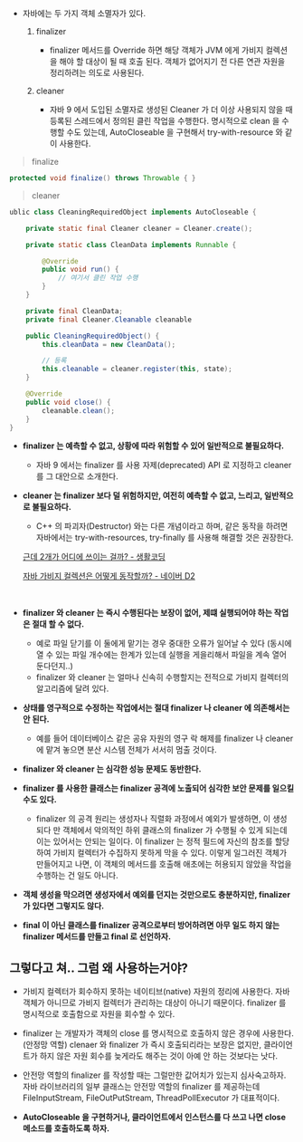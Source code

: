 - 자바에는 두 가지 객체 소멸자가 있다.

  1.  finalizer

      - finalizer 메서드를 Override 하면 해당 객체가 JVM 에게 가비지 컬렉션을 해야 할 대상이 될 때 호출 된다. 객체가 없어지기 전 다른 연관 자원을 정리하려는 의도로 사용된다.

  2.  cleaner

      - 자바 9 에서 도입된 소멸자로 생성된 Cleaner 가 더 이상 사용되지 않을 때 등록된 스레드에서 정의된 클린 작업을 수행한다. 명시적으로 clean 을 수행할 수도 있는데, AutoCloseable 을 구현해서 try-with-resource 와 같이 사용한다.

> finalize

```java
protected void finalize() throws Throwable { }
```

> cleaner

```java
ublic class CleaningRequiredObject implements AutoCloseable {

    private static final Cleaner cleaner = Cleaner.create​();

    private static class CleanData implements Runnable {

        @Override
        public void run() {
            // 여기서 클린 작업 수행
        }
    }

    private final CleanData;
    private final Cleaner.Cleanable cleanable

    public CleaningRequiredObject() {
        this.cleanData = new CleanData();

        // 등록
        this.cleanable = cleaner.register(this, state);
    }

    @Override
    public void close() {
        cleanable.clean();
    }
}
```

- **finalizer 는 예측할 수 없고, 상황에 따라 위험할 수 있어 일반적으로 불필요하다.**

  - 자바 9 에서는 finalizer 를 사용 자제(deprecated) API 로 지정하고 cleaner 를 그 대안으로 소개한다.

- **cleaner 는 finalizer 보다 덜 위험하지만, 여전히 예측할 수 없고, 느리고, 일반적으로 불필요하다.**

  - C++ 의 파괴자(Destructor) 와는 다른 개념이라고 하며, 같은 동작을 하려면 자바에서는 try-with-resources, try-finally 를 사용해 해결할 것은 권장한다.

  [근데 2개가 어디에 쓰이는 걸까? - 생활코딩](https://youtu.be/QdqUtyq7EJA)

  [자바 가비지 컬렉션은 어떻게 동작할까? - 네이버 D2](https://d2.naver.com/helloworld/1329)

  <br>

- **finalizer 와 cleaner 는 즉시 수행된다는 보장이 없어, 제떄 실행되어야 하는 작업은 절대 할 수 없다.**

  - 예로 파일 닫기를 이 둘에게 맡기는 경우 중대한 오류가 일어날 수 있다 (동시에 열 수 있는 파일 개수에는 한계가 있는데 실행을 게을리해서 파일을 계속 열어 둔다던지..)
  - finalizer 와 cleaner 는 얼마나 신속히 수행할지는 전적으로 가비지 컬렉터의 알고리즘에 달려 있다.

- **상태를 영구적으로 수정하는 작업에서는 절대 finalizer 나 cleaner 에 의존해서는 안 된다.**

  - 예를 들어 데이터베이스 같은 공유 자원의 영구 락 해제를 finalizer 나 cleaner 에 맡겨 놓으면 분산 시스템 전체가 서서히 멈출 것이다.

- **finalizer 와 cleaner 는 심각한 성능 문제도 동반한다.**

- **finalizer 를 사용한 클래스는 finalizer 공격에 노출되어 심각한 보안 문제를 일으킬 수도 있다.**

  - finalizer 의 공격 원리는 생성자나 직렬화 과정에서 예외가 발생하면, 이 생성되다 만 객체에서 악의적인 하위 클래스의 finalizer 가 수행될 수 있게 되는데 이는 있어서는 안되는 일이다. 이 finalizer 는 정적 필드에 자신의 참조를 할당하여 가비지 컬렉터가 수집하지 못하게 막을 수 있다. 이렇게 일그러진 객체가 만들어지고 나면, 이 객체의 메서드를 호출해 애초에는 허용되지 않았을 작업을 수행하는 건 일도 아니다.

- **객체 생성을 막으려면 생성자에서 예외를 던지는 것만으로도 충분하지만, finalizer 가 있다면 그렇지도 않다.**

- **final 이 아닌 클래스를 finalizer 공격으로부터 방어하려면 아무 일도 하지 않는 finalizer 메서드를 만들고 final 로 선언하자.**

## 그렇다고 쳐.. 그럼 왜 사용하는거야?

- 가비지 컬렉터가 회수하지 못하는 네이티브(native) 자원의 정리에 사용한다. 자바 객체가 아니므로 가비지 컬렉터가 관리하는 대상이 아니기 때문이다. finalizer 를 명시적으로 호출함으로 자원을 회수할 수 있다.

- finalizer 는 개발자가 객체의 close 를 명시적으로 호출하지 않은 경우에 사용한다.(안정망 역할) clenaer 와 finalizer 가 즉시 호출되리라는 보장은 없지만, 클라이언트가 하지 않은 자원 회수를 늦게라도 해주는 것이 아예 안 하는 것보다는 낫다.

- 안전망 역할의 finalizer 를 작성할 때는 그럴만한 값어치가 있는지 심사숙고하자. 자바 라이브러리의 일부 클래스는 안전망 역할의 finalizer 를 제공하는데 FileInputStream, FileOutPutStream, ThreadPollExecutor 가 대표적이다.

- **AutoCloseable 을 구현하거나, 클라이언트에서 인스턴스를 다 쓰고 나면 close 메소드를 호출하도록 하자.**
